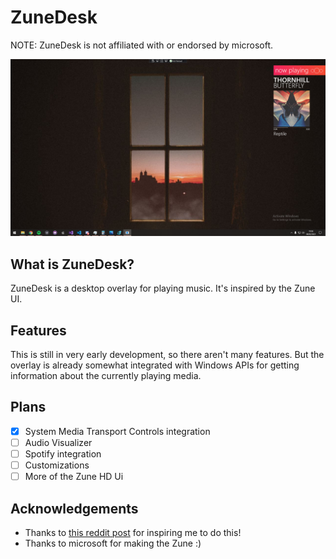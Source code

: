 # ZuneDesk
NOTE: ZuneDesk is not affiliated with or endorsed by microsoft.

![Early Version Screen Shot](/screenshots/1.png)

## What is ZuneDesk?
ZuneDesk is a desktop overlay for playing music. It's inspired by the Zune UI. 

## Features
This is still in very early development, so there aren't many features.
But the overlay is already somewhat integrated with Windows APIs for getting information about the currently playing media. 

## Plans
- [x] System Media Transport Controls integration
- [ ] Audio Visualizer
- [ ] Spotify integration
- [ ] Customizations
- [ ] More of the Zune HD Ui

## Acknowledgements
- Thanks to [this reddit post](https://www.reddit.com/r/Zune/comments/l8bu6r/windows_10_zune_start_menu_concept/) for inspiring me to do this!
- Thanks to microsoft for making the Zune :)